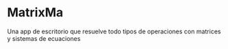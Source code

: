 # MatrixMa
Una app de escritorio que resuelve todo tipos de operaciones con matrices y sistemas de ecuaciones 
